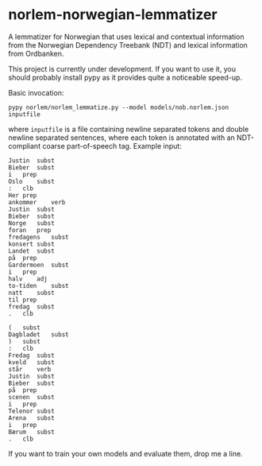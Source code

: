 # norlem-norwegian-lemmatizer

A lemmatizer for Norwegian that uses lexical and contextual information from the
Norwegian Dependency Treebank (NDT) and lexical information from Ordbanken.

This project is currently under development. If you want to use it, you should
probably install pypy as it provides quite a noticeable speed-up.

Basic invocation:

    pypy norlem/norlem_lemmatize.py --model models/nob.norlem.json inputfile

where `inputfile` is a file containing newline separated tokens and double
newline separated sentences, where each token is annotated with an NDT-compliant
coarse part-of-speech tag. Example input:

    Justin	subst
    Bieber	subst
    i	prep
    Oslo	subst
    :	clb
    Her	prep
    ankommer	verb
    Justin	subst
    Bieber	subst
    Norge	subst
    foran	prep
    fredagens	subst
    konsert	subst
    Landet	subst
    på	prep
    Gardermoen	subst
    i	prep
    halv	adj
    to-tiden	subst
    natt	subst
    til	prep
    fredag	subst
    .	clb

    (	subst
    Dagbladet	subst
    )	subst
    :	clb
    Fredag	subst
    kveld	subst
    står	verb
    Justin	subst
    Bieber	subst
    på	prep
    scenen	subst
    i	prep
    Telenor	subst
    Arena	subst
    i	prep
    Bærum	subst
    .	clb

If you want to train your own models and evaluate them, drop me a line.

